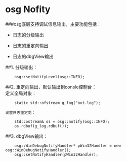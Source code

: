 # osg Nofity 
###osg底层支持调试信息输出，主要功能包括：    

- 日志的分级输出     

- 日志的重定向输出  

- 日志的dbgView输出


##1. 分级输出： 

		osg::setNotifyLevel(osg::INFO);
 
##2. 重定向输出，默认输出到consle控制台：  
   定义全局对象： 

		static std::ofstream g_log("out.log");  

	设置日志重定向：  

		std::ostream& os = osg::notify(osg::INFO);
		os.rdbuf(g_log.rdbuf());

##3. dbgView输出：
	
		osg::WinDebugNotifyHandler* pWin32Handler = new osg::WinDebugNotifyHandler();
		osg::setNotifyHandler(pWin32Handler);